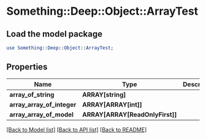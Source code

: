# Something::Deep::Object::ArrayTest

## Load the model package
```perl
use Something::Deep::Object::ArrayTest;
```

## Properties
Name | Type | Description | Notes
------------ | ------------- | ------------- | -------------
**array_of_string** | **ARRAY[string]** |  | [optional] 
**array_array_of_integer** | **ARRAY[ARRAY[int]]** |  | [optional] 
**array_array_of_model** | **ARRAY[ARRAY[ReadOnlyFirst]]** |  | [optional] 

[[Back to Model list]](../README.md#documentation-for-models) [[Back to API list]](../README.md#documentation-for-api-endpoints) [[Back to README]](../README.md)


